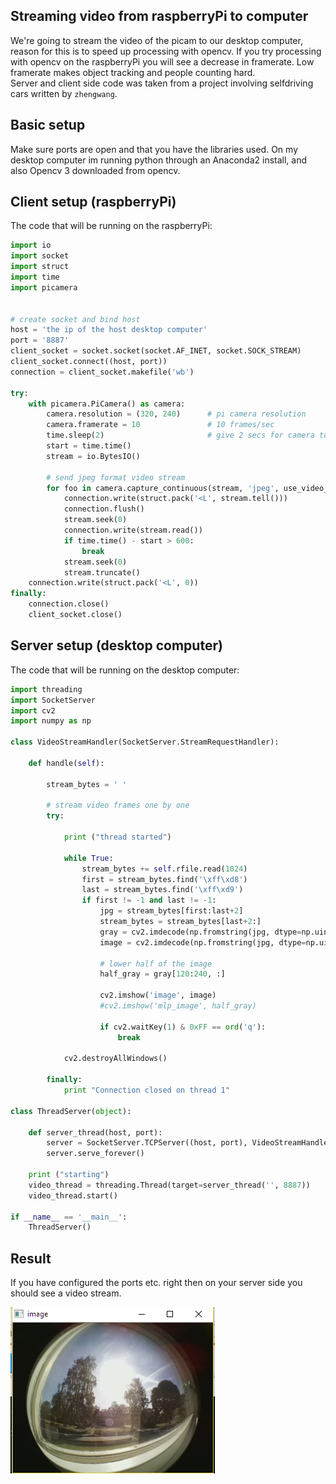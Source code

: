 ## Streaming video from raspberryPi to computer

We're going to stream the video of the picam to our desktop computer, reason for this is to speed up processing with opencv. If you try processing with opencv on the raspberryPi you will see a decrease in framerate. Low framerate makes object tracking and people counting hard.  
Server and client side code was taken from a project involving selfdriving cars written by `zhengwang`.

## Basic setup

Make sure ports are open and that you have the libraries used.
On my desktop computer im running python through an Anaconda2 install, and also Opencv 3 downloaded from opencv.


## Client setup (raspberryPi)

The code that will be running on the raspberryPi:

```python
import io
import socket
import struct
import time
import picamera


# create socket and bind host
host = 'the ip of the host desktop computer'
port = '8887'
client_socket = socket.socket(socket.AF_INET, socket.SOCK_STREAM)
client_socket.connect((host, port))
connection = client_socket.makefile('wb')

try:
    with picamera.PiCamera() as camera:
        camera.resolution = (320, 240)      # pi camera resolution
        camera.framerate = 10               # 10 frames/sec
        time.sleep(2)                       # give 2 secs for camera to initilize
        start = time.time()
        stream = io.BytesIO()
        
        # send jpeg format video stream
        for foo in camera.capture_continuous(stream, 'jpeg', use_video_port = True):
            connection.write(struct.pack('<L', stream.tell()))
            connection.flush()
            stream.seek(0)
            connection.write(stream.read())
            if time.time() - start > 600:
                break
            stream.seek(0)
            stream.truncate()
    connection.write(struct.pack('<L', 0))
finally:
    connection.close()
    client_socket.close()
```

## Server setup (desktop computer)

The code that will be running on the desktop computer:


```python
import threading
import SocketServer
import cv2
import numpy as np

class VideoStreamHandler(SocketServer.StreamRequestHandler):

    def handle(self):

        stream_bytes = ' '

        # stream video frames one by one
        try:

            print ("thread started")

            while True:
                stream_bytes += self.rfile.read(1024)
                first = stream_bytes.find('\xff\xd8')
                last = stream_bytes.find('\xff\xd9')
                if first != -1 and last != -1:
                    jpg = stream_bytes[first:last+2]
                    stream_bytes = stream_bytes[last+2:]
                    gray = cv2.imdecode(np.fromstring(jpg, dtype=np.uint8), cv2.IMREAD_GRAYSCALE)
                    image = cv2.imdecode(np.fromstring(jpg, dtype=np.uint8), cv2.IMREAD_UNCHANGED)

                    # lower half of the image
                    half_gray = gray[120:240, :]

                    cv2.imshow('image', image)
                    #cv2.imshow('mlp_image', half_gray)

                    if cv2.waitKey(1) & 0xFF == ord('q'):
                        break

            cv2.destroyAllWindows()

        finally:
            print "Connection closed on thread 1"

class ThreadServer(object):

    def server_thread(host, port):
        server = SocketServer.TCPServer((host, port), VideoStreamHandler)
        server.serve_forever()

    print ("starting")
    video_thread = threading.Thread(target=server_thread('', 8887))
    video_thread.start()

if __name__ == '__main__':
    ThreadServer()
```

## Result

If you have configured the ports etc. right then on your server side you should see a video stream.

![png](camera_socket_stream.png)

